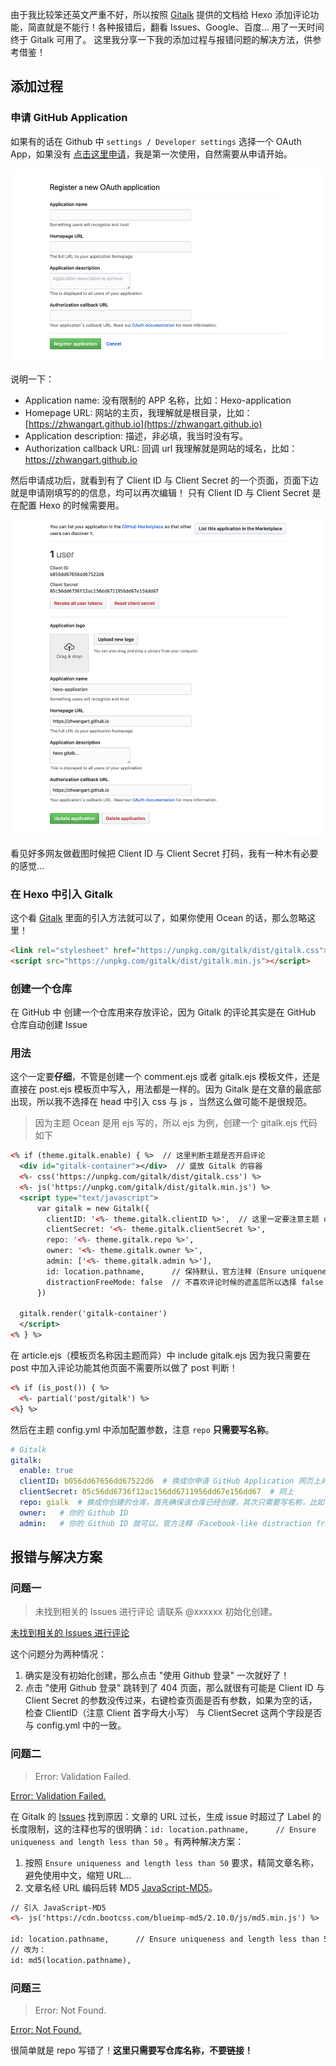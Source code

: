 由于我比较笨还英文严重不好，所以按照 [Gitalk](https://github.com/gitalk/gitalk) 提供的文档给 Hexo 添加评论功能，简直就是不能行！各种报错后，翻看 Issues、Google、百度... 用了一天时间终于 Gitalk 可用了。
这里我分享一下我的添加过程与报错问题的解决方法，供参考借鉴！
<!--more-->

## 添加过程

### 申请 GitHub Application

如果有的话在 Github 中 `settings / Developer settings` 选择一个 OAuth App，如果没有 [点击这里申请](https://github.com/settings/applications/new)，我是第一次使用，自然需要从申请开始。

![注册需要填写的表单](https://github.com/zhwangart/gitalk/raw/master/source/Register-OAuth-application.png)

说明一下：

+ Application name: 没有限制的 APP 名称，比如：Hexo-application
+ Homepage URL: 网站的主页，我理解就是根目录，比如：[https://zhwangart.github.io](https://zhwangart.github.io)
+ Application description: 描述，非必填，我当时没有写。
+ Authorization callback URL: 回调 url 我理解就是网站的域名，比如：https://zhwangart.github.io

然后申请成功后，就看到有了 Client ID 与 Client Secret 的一个页面，页面下边就是申请刚填写的的信息，均可以再次编辑！ 只有 Client ID 与 Client Secret 是在配置 Hexo 的时候需要用。

![申请成功](https://github.com/zhwangart/gitalk/raw/master/source/OAuth-application.png)

看见好多网友做截图时候把 Client ID 与 Client Secret 打码，我有一种木有必要的感觉...

### 在 Hexo 中引入 Gitalk

这个看 [Gitalk](https://github.com/gitalk/gitalk) 里面的引入方法就可以了，如果你使用 Ocean 的话，那么忽略这里！

``` html
<link rel="stylesheet" href="https://unpkg.com/gitalk/dist/gitalk.css">
<script src="https://unpkg.com/gitalk/dist/gitalk.min.js"></script>
```

### 创建一个仓库

在 GitHub 中 创建一个仓库用来存放评论，因为 Gitalk 的评论其实是在 GitHub 仓库自动创建 Issue 

### 用法

这个一定要**仔细**，不管是创建一个 comment.ejs 或者 gitalk.ejs 模板文件，还是直接在 post.ejs 模板页中写入，用法都是一样的。因为 Gitalk 是在文章的最底部出现，所以我不选择在 head 中引入 css 与 js ，当然这么做可能不是很规范。

> 因为主题 Ocean 是用 ejs 写的，所以 ejs 为例，创建一个 gitalk.ejs 代码如下

``` xml
<% if (theme.gitalk.enable) { %>  // 这里判断主题是否开启评论
  <div id="gitalk-container"></div>  // 盛放 Gitalk 的容器
  <%- css('https://unpkg.com/gitalk/dist/gitalk.css') %>
  <%- js('https://unpkg.com/gitalk/dist/gitalk.min.js') %>
  <script type="text/javascript">
      var gitalk = new Gitalk({
        clientID: '<%- theme.gitalk.clientID %>',  // 这里一定要注意主题 config.yml 中 clientID 的大小写，否则参数传不过来，对应下边的 "问题一"
        clientSecret: '<%- theme.gitalk.clientSecret %>',
        repo: '<%- theme.gitalk.repo %>',
        owner: '<%- theme.gitalk.owner %>',
        admin: ['<%- theme.gitalk.admin %>'],
        id: location.pathname,      // 保持默认，官方注释（Ensure uniqueness and length less than 50），文章 URL 不能太长 "问题二"
        distractionFreeMode: false  // 不喜欢评论时候的遮盖层所以选择 false ，而且我觉得这个也没有必要放在 config.yml 中配置
      })

  gitalk.render('gitalk-container')
  </script>
<% } %>
```

在 article.ejs（模板页名称因主题而异）中 include gitalk.ejs 因为我只需要在 post 中加入评论功能其他页面不需要所以做了 post 判断！

``` xml
<% if (is_post()) { %>
  <%- partial('post/gitalk') %>
<%} %>
```

然后在主题 config.yml 中添加配置参数，注意 `repo` **只需要写名称**。

``` yml
# Gitalk
gitalk:
  enable: true
  clientID: b056dd67656dd67522d6  # 换成你申请 GitHub Application 网页上对应的 Client ID 与 Client Secret 参数
  clientSecret: 05c56dd6736f12ac156dd6711956dd67e156dd67  # 同上
  repo: gialk  # 换成你创建的仓库，首先确保该仓库已经创建，其次只需要写名称，比如 "gialk"，否则 "问题三"
  owner:   # 你的 Github ID
  admin:   # 你的 Github ID 就可以，官方注释（Facebook-like distraction free mode）说明还可以添加其他有权限的人
```

## 报错与解决方案

### 问题一

> 未找到相关的 Issues 进行评论 请联系 @xxxxxx 初始化创建。

[未找到相关的 Issues 进行评论](./source/Not-found-issues.png)

这个问题分为两种情况：

1. 确实是没有初始化创建，那么点击 "使用 Github 登录" 一次就好了！
2. 点击 "使用 Github 登录" 跳转到了 404 页面，那么就很有可能是 Client ID 与 Client Secret 的参数没传过来，右键检查页面是否有参数，如果为空的话，检查 ClientID（注意 Client 首字母大小写） 与 ClientSecret 这两个字段是否与 config.yml 中的一致。 

### 问题二

> Error: Validation Failed.

[Error: Validation Failed.](./source/Error-Validation-Failed.png)

在 Gitalk 的 [Issues](https://github.com/gitalk/gitalk/issues/102) 找到原因：文章的 URL 过长，生成 issue 时超过了 Label 的长度限制，这的注释也写的很明确：`id: location.pathname,      // Ensure uniqueness and length less than 50` 。有两种解决方案：

1. 按照 `Ensure uniqueness and length less than 50` 要求，精简文章名称，避免使用中文，缩短 URL...
2. 文章名经 URL 编码后转 MD5 [JavaScript-MD5](https://github.com/blueimp/JavaScript-MD5)。

``` xml
// 引入 JavaScript-MD5
<%- js('https://cdn.bootcss.com/blueimp-md5/2.10.0/js/md5.min.js') %>

id: location.pathname,      // Ensure uniqueness and length less than 50
// 改为：
id: md5(location.pathname),
```


### 问题三

> Error: Not Found.

[Error: Not Found.](./source/Error-Not-Found.png)

很简单就是 repo 写错了！**这里只需要写仓库名称，不要链接！**